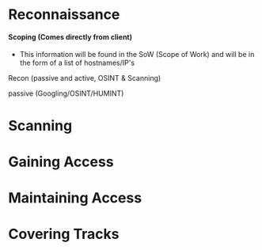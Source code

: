 # Reconnaissance
#### Scoping (Comes directly from client)

- This information will be found in the SoW (Scope of Work) and will be in the form of a list of hostnames/IP's

Recon (passive and active, OSINT & Scanning)

passive (Googling/OSINT/HUMINT)

# Scanning




# Gaining Access

# Maintaining Access

# Covering Tracks

